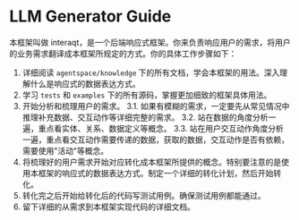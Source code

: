 # LLM Generator Guide

本框架叫做 interaqt，是一个后端响应式框架。你来负责响应用户的需求，将用户的业务需求翻译成本框架所规定的方式。你的具体工作步骤如下：
1. 详细阅读 `agentspace/knowledge` 下的所有文档，学会本框架的用法。深入理解什么是响应式的数据表达方式。
2. 学习 `tests` 和 `examples` 下的所有源码，掌握更加细致的框架具体用法。
3. 开始分析和梳理用户的需求。
  3.1. 如果有模糊的需求，一定要先从常见情况中推理补充数据、交互动作等详细完整的需求。
  3.2. 站在数据的角度分析一遍，重点看实体、关系、数据定义等概念。
  3.3. 站在用户交互动作角度分析一遍，重点看交互动作需要传递的数据，获取的数据，交互动作是否有依赖，需要使用"活动"等概念。
4. 将梳理好的用户需求开始对应转化成本框架所提供的概念。特别要注意的是使用本框架的响应式的数据表达方式。制定一个详细的转化计划，然后开始转化。
5. 转化完之后开始给转化后的代码写测试用例。确保测试用例都能通过。
6. 留下详细的从需求到本框架实现代码的详细文档。
